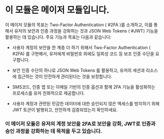 # 이 모듈은 메이저 모듈입니다.

이 메이저 모듈의 목표는 Two-Factor Authentication ( #2FA )를 소개하고, 이를 통해서 유저의 보안과 인증 과정을 강화하는 것과 JSON Web Tokens ( #JWT) 기능을 활용하는 데 있습니다. 주요 기능과 목표는 다음과 같습니다:

- 사용자 계정의 보안을 한 계층 더 하기 위해서 Two-Factor Authentication ( #2FA) 를 구현해서, 유저에게 비밀번호 외에도 일회성 코드 등 보조 인증 수단을 요구합니다.

- 보안 인증 수단의 하나로 JSON Web Tokens 를 활용하고, 유저의 세션과 리소스에 접근하는 것이 안전하게 관리된다는 것을 보장합니다.

- SMS코드, 인증 앱 또는 이메일 기반의 인증 옵션과 함께 2FA 기능을 활성화하는 프로세스를 유저 친화적으로 제공합니다.

- 사용자 계정과 관련된 민감한 데이터에 대한 승인되지 않은 엑세스를 방지하기 위해 JWT 토큰이 발행되고, 안전하게 검증되었는지 확인하세요.

### 이 메이저 모듈은 유저의 계정 보안을 2FA로 보안을 강화, JWT로 인증과 승인 과정을 강화하는 데 목적을 두고 있습니다.